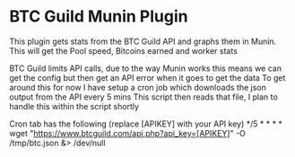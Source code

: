 BTC Guild Munin Plugin
============

This plugin gets stats from the BTC Guild API and graphs them in Munin.
This will get the Pool speed, Bitcoins earned and worker stats


BTC Guild limits API calls, due to the way Munin works this means we can get the config but then get an API error when it goes to get the data
To get around this for now I have setup a cron job which downloads the json output from the API every 5 mins
This script then reads that file, I plan to handle this within the script shortly

Cron tab has the following (replace [APIKEY] with your API key)
*/5 * * * * wget "https://www.btcguild.com/api.php?api_key=[APIKEY]" -O /tmp/btc.json &> /dev/null



